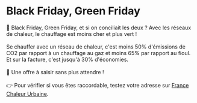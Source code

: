 # Black Friday, Green Friday

💸 Black Friday, Green Friday, et si on conciliait les deux ? Avec les réseaux de chaleur, le chauffage est moins cher et plus vert !\
\
Se chauffer avec un réseau de chaleur, c'est moins 50% d'émissions de CO2 par rapport à un chauffage au gaz et moins 65% par rapport au fioul. Et sur la facture, c'est jusqu'à 30% d'économies.\
\
📢 Une offre à saisir sans plus attendre !\
\
👉 Pour vérifier si vous êtes raccordable, testez votre adresse sur [France Chaleur Urbaine](https://france-chaleur-urbaine.beta.gouv.fr/).
